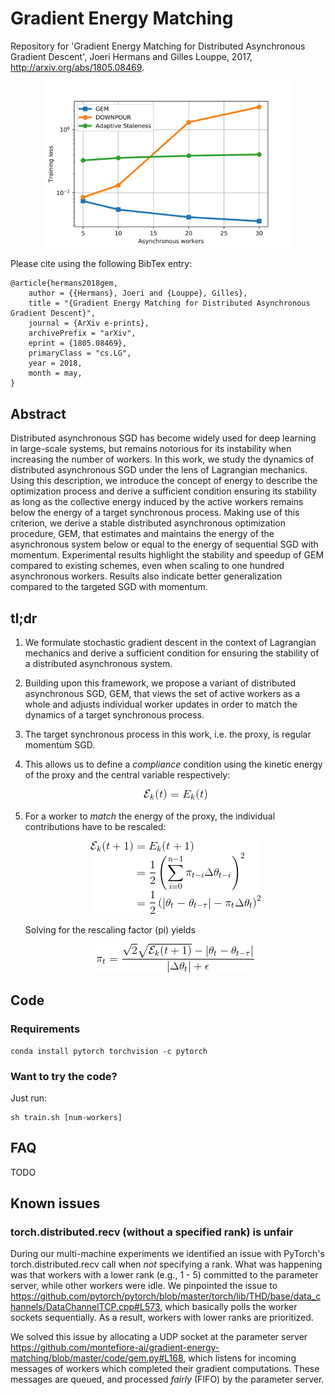 # Gradient Energy Matching

Repository for 'Gradient Energy Matching for Distributed Asynchronous Gradient Descent', Joeri Hermans and Gilles Louppe, 2017, http://arxiv.org/abs/1805.08469.

<p align="center">
<img alt="" src="resources/summary.png" width="400">
</p>

Please cite using the following BibTex entry:

```
@article{hermans2018gem,
    author = {{Hermans}, Joeri and {Louppe}, Gilles},
    title = "{Gradient Energy Matching for Distributed Asynchronous Gradient Descent}",
    journal = {ArXiv e-prints},
    archivePrefix = "arXiv",
    eprint = {1805.08469},
    primaryClass = "cs.LG",
    year = 2018,
    month = may,
}
```

## Abstract

Distributed asynchronous SGD has become widely used for deep learning in large-scale systems, but remains notorious for its instability when increasing the number of workers. In this work, we study the dynamics of distributed asynchronous SGD under the lens of Lagrangian mechanics. Using this description, we introduce the concept of energy to describe the optimization process and derive a sufficient condition ensuring its stability as long as the collective energy induced by the active workers remains below the energy of a target synchronous process. Making use of this criterion, we derive a stable distributed asynchronous optimization procedure, GEM, that estimates and maintains the energy of the asynchronous system below or equal to the energy of sequential SGD with momentum. Experimental results highlight the stability and speedup of GEM compared to existing schemes, even when scaling to one hundred asynchronous workers. Results also indicate better generalization compared to the targeted SGD with momentum.

## tl;dr

1. We formulate stochastic gradient descent in the context of Lagrangian mechanics and derive a sufficient condition for ensuring the stability of a distributed asynchronous system.

2. Building upon this framework, we propose a variant of distributed asynchronous SGD, GEM, that views the set of active workers as a whole and adjusts individual worker updates in order to match the dynamics of a target synchronous process.

3. The target synchronous process in this work, i.e. the proxy, is regular momentum SGD.

4. This allows us to define a *compliance* condition using the kinetic energy of the proxy and the central variable respectively:
   <p align="center">
   <img src="resources/compliance.gif">
   </p>

5. For a worker to *match* the energy of the proxy, the individual contributions have to be rescaled:
   <p align="center">
   <img src="resources/compliance_worked_out.gif">
   </p>

   Solving for the rescaling factor (pi) yields
   <p align="center">
   <img src="resources/pi_solved.gif">
   </p>

## Code

### Requirements

```shell
conda install pytorch torchvision -c pytorch
```

### Want to try the code?

Just run:

```shell
sh train.sh [num-workers]
```

## FAQ

TODO

## Known issues

### torch.distributed.recv (without a specified rank) is unfair

During our multi-machine experiments we identified an issue with PyTorch's torch.distributed.recv call when *not* specifying a rank. What was happening was that workers with a lower rank (e.g., 1 - 5) committed to the parameter server, while other workers were idle. We pinpointed the issue to https://github.com/pytorch/pytorch/blob/master/torch/lib/THD/base/data_channels/DataChannelTCP.cpp#L573, which basically polls the worker sockets sequentially. As a result, workers with lower ranks are prioritized.

We solved this issue by allocating a UDP socket at the parameter server https://github.com/montefiore-ai/gradient-energy-matching/blob/master/code/gem.py#L168, which listens for incoming messages of workers which completed their gradient computations. These messages are queued, and processed *fairly* (FIFO) by the parameter server.
